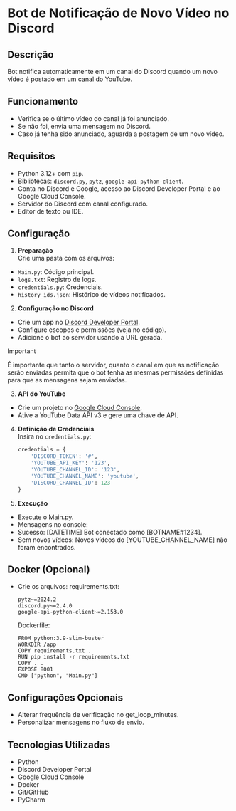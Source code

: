 # Bot de Notificação de Novo Vídeo no Discord

## Descrição

Bot notifica automaticamente em um canal do Discord quando um novo vídeo é postado em um canal do YouTube.

## Funcionamento

- Verifica se o último vídeo do canal já foi anunciado.
- Se não foi, envia uma mensagem no Discord.
- Caso já tenha sido anunciado, aguarda a postagem de um novo vídeo.

## Requisitos

- Python 3.12+ com `pip`.
- Bibliotecas: `discord.py`, `pytz`, `google-api-python-client`.
- Conta no Discord e Google, acesso ao Discord Developer Portal e ao Google Cloud Console.
- Servidor do Discord com canal configurado.
- Editor de texto ou IDE.

## Configuração

1. **Preparação**  
   Crie uma pasta com os arquivos:

- `Main.py`: Código principal.
- `logs.txt`: Registro de logs.
- `credentials.py`: Credenciais.
- `history_ids.json`: Histórico de vídeos notificados.

2. **Configuração no Discord**

- Crie um app no [Discord Developer Portal](https://discord.com/developers/applications).
- Configure escopos e permissões (veja no código).
- Adicione o bot ao servidor usando a URL gerada.

> [!IMPORTANT]
> É importante que tanto o servidor, quanto o canal em que as notificação serão enviadas permita que o bot tenha as mesmas permissões definidas para que as mensagens sejam enviadas.  

3. **API do YouTube**

- Crie um projeto no [Google Cloud Console](https://console.cloud.google.com/).
- Ative a YouTube Data API v3 e gere uma chave de API.

4. **Definição de Credenciais**  
   Insira no `credentials.py`:
   ```python
   credentials = {
       'DISCORD_TOKEN': '#',
       'YOUTUBE_API_KEY': '123',
       'YOUTUBE_CHANNEL_ID': '123',
       'YOUTUBE_CHANNEL_NAME': 'youtube',
       'DISCORD_CHANNEL_ID': 123
   }
   ```

5. **Execução**

- Execute o Main.py.
- Mensagens no console:
- Sucesso: [DATETIME] Bot conectado como [BOTNAME#1234].
- Sem novos vídeos: Novos vídeos do [YOUTUBE_CHANNEL_NAME] não foram encontrados.

## Docker (Opcional)

- Crie os arquivos:
  requirements.txt:
  ```
  pytz~=2024.2
  discord.py~=2.4.0
  google-api-python-client~=2.153.0
  ```

  Dockerfile:
  ```
  FROM python:3.9-slim-buster
  WORKDIR /app
  COPY requirements.txt .
  RUN pip install -r requirements.txt
  COPY . .
  EXPOSE 8001
  CMD ["python", "Main.py"]
  ```

## Configurações Opcionais

- Alterar frequência de verificação no get_loop_minutes.
- Personalizar mensagens no fluxo de envio.

## Tecnologias Utilizadas

- Python
- Discord Developer Portal
- Google Cloud Console
- Docker
- Git/GitHub
- PyCharm
